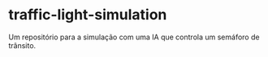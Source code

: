 # traffic-light-simulation
Um repositório para a simulação com uma IA que controla um semáforo de trânsito.
